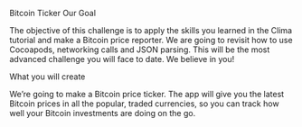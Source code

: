 


Bitcoin Ticker
Our Goal

The objective of this challenge is to apply the skills you learned in the Clima tutorial and make a Bitcoin price reporter. We are going to revisit how to use Cocoapods, networking calls and JSON parsing. This will be the most advanced challenge you will face to date. We believe in you!

What you will create

We’re going to make a Bitcoin price ticker. The app will give you the latest Bitcoin prices in all the popular, traded currencies, so you can track how well your Bitcoin investments are doing on the go.

